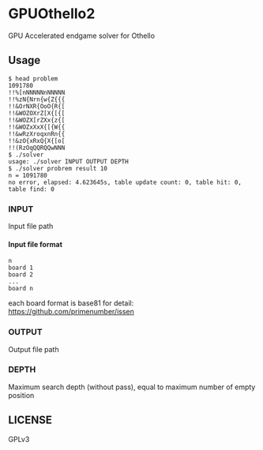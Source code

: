 GPUOthello2
====

GPU Accelerated endgame solver for Othello

## Usage

```
$ head problem
1091780
!!%[nNNNNNnNNNNN
!!%zN{Nrn{w{Z{{{
!!&OrNXR{OoO{R{[
!!&WOZOXrZ[X{[{[
!!&WOZX[rZXx{z{[
!!&WOZxXxX{[{W{{
!!&wRzXroqxnRn{{
!!&zO{xRxQ{X{[o[
!!(RzOqQQRQQwNNN
$ ./solver
usage: ./solver INPUT OUTPUT DEPTH
$ ./solver probrem result 10
n = 1091780
no error, elapsed: 4.623645s, table update count: 0, table hit: 0, table find: 0
```

### INPUT

Input file path

#### Input file format

```
n
board 1
board 2
...
board n
```

each board format is base81
for detail: https://github.com/primenumber/issen

### OUTPUT

Output file path

### DEPTH

Maximum search depth (without pass), equal to maximum number of empty position

## LICENSE

GPLv3
